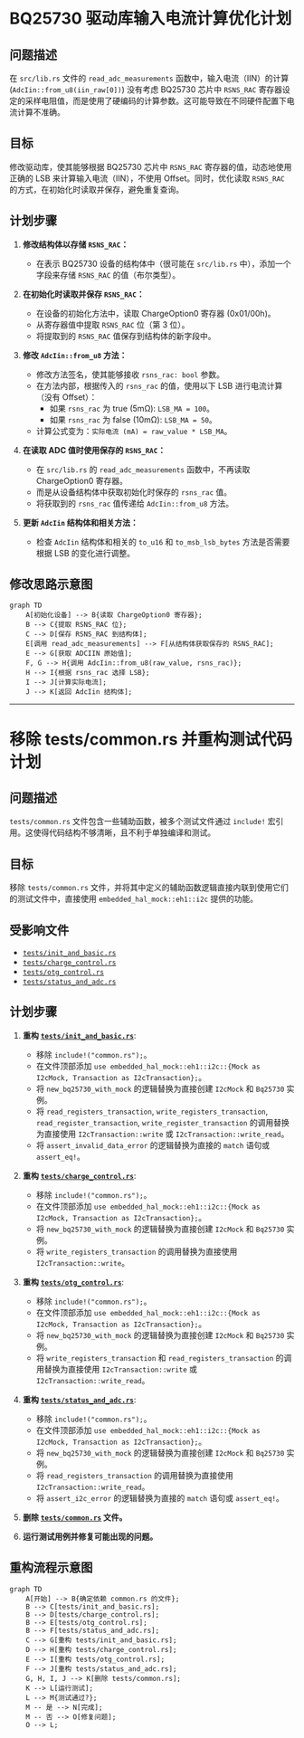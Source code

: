 # BQ25730 驱动库输入电流计算优化计划

## 问题描述

在 `src/lib.rs` 文件的 `read_adc_measurements` 函数中，输入电流（IIN）的计算 (`AdcIin::from_u8(iin_raw[0])`) 没有考虑 BQ25730 芯片中 `RSNS_RAC` 寄存器设定的采样电阻值，而是使用了硬编码的计算参数。这可能导致在不同硬件配置下电流计算不准确。

## 目标

修改驱动库，使其能够根据 BQ25730 芯片中 `RSNS_RAC` 寄存器的值，动态地使用正确的 LSB 来计算输入电流（IIN），不使用 Offset。同时，优化读取 `RSNS_RAC` 的方式，在初始化时读取并保存，避免重复查询。

## 计划步骤

1.  **修改结构体以存储 `RSNS_RAC`：**
    *   在表示 BQ25730 设备的结构体中（很可能在 `src/lib.rs` 中），添加一个字段来存储 `RSNS_RAC` 的值（布尔类型）。

2.  **在初始化时读取并保存 `RSNS_RAC`：**
    *   在设备的初始化方法中，读取 ChargeOption0 寄存器 (0x01/00h)。
    *   从寄存器值中提取 `RSNS_RAC` 位（第 3 位）。
    *   将提取到的 `RSNS_RAC` 值保存到结构体的新字段中。

3.  **修改 `AdcIin::from_u8` 方法：**
    *   修改方法签名，使其能够接收 `rsns_rac: bool` 参数。
    *   在方法内部，根据传入的 `rsns_rac` 的值，使用以下 LSB 进行电流计算（没有 Offset）：
        *   如果 `rsns_rac` 为 true (5mΩ): `LSB_MA = 100`。
        *   如果 `rsns_rac` 为 false (10mΩ): `LSB_MA = 50`。
    *   计算公式变为：`实际电流 (mA) = raw_value * LSB_MA`。

4.  **在读取 ADC 值时使用保存的 `RSNS_RAC`：**
    *   在 `src/lib.rs` 的 `read_adc_measurements` 函数中，不再读取 ChargeOption0 寄存器。
    *   而是从设备结构体中获取初始化时保存的 `rsns_rac` 值。
    *   将获取到的 `rsns_rac` 值传递给 `AdcIin::from_u8` 方法。

5.  **更新 `AdcIin` 结构体和相关方法：**
    *   检查 `AdcIin` 结构体和相关的 `to_u16` 和 `to_msb_lsb_bytes` 方法是否需要根据 LSB 的变化进行调整。

## 修改思路示意图

```mermaid
graph TD
    A[初始化设备] --> B{读取 ChargeOption0 寄存器};
    B --> C{提取 RSNS_RAC 位};
    C --> D[保存 RSNS_RAC 到结构体];
    E[调用 read_adc_measurements] --> F[从结构体获取保存的 RSNS_RAC];
    E --> G[获取 ADCIIN 原始值];
    F, G --> H{调用 AdcIin::from_u8(raw_value, rsns_rac)};
    H --> I{根据 rsns_rac 选择 LSB};
    I --> J[计算实际电流];
    J --> K[返回 AdcIin 结构体];
```

---

# 移除 tests/common.rs 并重构测试代码计划

## 问题描述

`tests/common.rs` 文件包含一些辅助函数，被多个测试文件通过 `include!` 宏引用。这使得代码结构不够清晰，且不利于单独编译和测试。

## 目标

移除 `tests/common.rs` 文件，并将其中定义的辅助函数逻辑直接内联到使用它们的测试文件中，直接使用 `embedded_hal_mock::eh1::i2c` 提供的功能。

## 受影响文件

-   [`tests/init_and_basic.rs`](tests/init_and_basic.rs)
-   [`tests/charge_control.rs`](tests/charge_control.rs)
-   [`tests/otg_control.rs`](tests/otg_control.rs)
-   [`tests/status_and_adc.rs`](tests/status_and_adc.rs)

## 计划步骤

1.  **重构 [`tests/init_and_basic.rs`](tests/init_and_basic.rs)**:
    *   移除 `include!("common.rs");`。
    *   在文件顶部添加 `use embedded_hal_mock::eh1::i2c::{Mock as I2cMock, Transaction as I2cTransaction};`。
    *   将 `new_bq25730_with_mock` 的逻辑替换为直接创建 `I2cMock` 和 `Bq25730` 实例。
    *   将 `read_registers_transaction`, `write_registers_transaction`, `read_register_transaction`, `write_register_transaction` 的调用替换为直接使用 `I2cTransaction::write` 或 `I2cTransaction::write_read`。
    *   将 `assert_invalid_data_error` 的逻辑替换为直接的 `match` 语句或 `assert_eq!`。

2.  **重构 [`tests/charge_control.rs`](tests/charge_control.rs)**:
    *   移除 `include!("common.rs");`。
    *   在文件顶部添加 `use embedded_hal_mock::eh1::i2c::{Mock as I2cMock, Transaction as I2cTransaction};`。
    *   将 `new_bq25730_with_mock` 的逻辑替换为直接创建 `I2cMock` 和 `Bq25730` 实例。
    *   将 `write_registers_transaction` 的调用替换为直接使用 `I2cTransaction::write`。

3.  **重构 [`tests/otg_control.rs`](tests/otg_control.rs)**:
    *   移除 `include!("common.rs");`。
    *   在文件顶部添加 `use embedded_hal_mock::eh1::i2c::{Mock as I2cMock, Transaction as I2cTransaction};`。
    *   将 `new_bq25730_with_mock` 的逻辑替换为直接创建 `I2cMock` 和 `Bq25730` 实例。
    *   将 `write_registers_transaction` 和 `read_registers_transaction` 的调用替换为直接使用 `I2cTransaction::write` 或 `I2cTransaction::write_read`。

4.  **重构 [`tests/status_and_adc.rs`](tests/status_and_adc.rs)**:
    *   移除 `include!("common.rs");`。
    *   在文件顶部添加 `use embedded_hal_mock::eh1::i2c::{Mock as I2cMock, Transaction as I2cTransaction};`。
    *   将 `new_bq25730_with_mock` 的逻辑替换为直接创建 `I2cMock` 和 `Bq25730` 实例。
    *   将 `read_registers_transaction` 的调用替换为直接使用 `I2cTransaction::write_read`。
    *   将 `assert_i2c_error` 的逻辑替换为直接的 `match` 语句或 `assert_eq!`。

5.  **删除 [`tests/common.rs`](tests/common.rs) 文件。**

6.  **运行测试用例并修复可能出现的问题。**

## 重构流程示意图

```mermaid
graph TD
    A[开始] --> B{确定依赖 common.rs 的文件};
    B --> C[tests/init_and_basic.rs];
    B --> D[tests/charge_control.rs];
    B --> E[tests/otg_control.rs];
    B --> F[tests/status_and_adc.rs];
    C --> G[重构 tests/init_and_basic.rs];
    D --> H[重构 tests/charge_control.rs];
    E --> I[重构 tests/otg_control.rs];
    F --> J[重构 tests/status_and_adc.rs];
    G, H, I, J --> K[删除 tests/common.rs];
    K --> L[运行测试];
    L --> M{测试通过?};
    M -- 是 --> N[完成];
    M -- 否 --> O[修复问题];
    O --> L;

